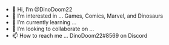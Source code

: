 - 👋 Hi, I’m @DinoDoom22
- 👀 I’m interested in ... Games, Comics, Marvel, and Dinosaurs
- 🌱 I’m currently learning ... 
- 💞️ I’m looking to collaborate on ... 
- 📫 How to reach me ... DinoDoom22#8569 on Discord

<!---
DinoKang22/DinoKang22 is a ✨ special ✨ repository because its `README.md` (this file) appears on your GitHub profile.
You can click the Preview link to take a look at your changes.
--->
